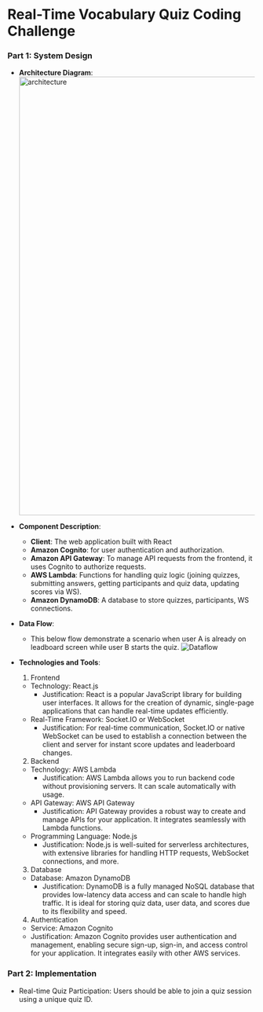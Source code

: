 # Real-Time Vocabulary Quiz Coding Challenge

### Part 1: System Design
   - **Architecture Diagram**:
      <img width="893" alt="architecture" src="https://github.com/user-attachments/assets/9c6a924c-0b4e-44bc-ad64-a5f2f11d807c">

   - **Component Description**: 
      - **Client**: The web application built with React
      - **Amazon Cognito**: for user authentication and authorization.
      - **Amazon API Gateway**: To manage API requests from the frontend, it uses Cognito to authorize requests.
      - **AWS Lambda**: Functions for handling quiz logic (joining quizzes, submitting answers, getting participants and quiz data, updating scores via WS).
      - **Amazon DynamoDB**: A database to store quizzes, participants, WS connections.
  
   - **Data Flow**:
       - This below flow demonstrate a scenario when user A is already on leadboard screen while user B starts the quiz.
     ![Dataflow](https://github.com/user-attachments/assets/12443060-9efa-4411-b2ce-b58586419cd8)

   - **Technologies and Tools**:
      1. Frontend
        - Technology: React.js
          - Justification: React is a popular JavaScript library for building user interfaces. It allows for the creation of dynamic, single-page applications that can handle real-time updates efficiently.
        - Real-Time Framework: Socket.IO or WebSocket
          - Justification: For real-time communication, Socket.IO or native WebSocket can be used to establish a connection between the client and server for instant score updates and leaderboard changes.
      2. Backend
        - Technology: AWS Lambda
          - Justification: AWS Lambda allows you to run backend code without provisioning servers. It can scale automatically with usage.
        - API Gateway: AWS API Gateway
          - Justification: API Gateway provides a robust way to create and manage APIs for your application. It integrates seamlessly with Lambda functions.
        - Programming Language: Node.js
          - Justification: Node.js is well-suited for serverless architectures, with extensive libraries for handling HTTP requests, WebSocket connections, and more.
      3. Database
        - Database: Amazon DynamoDB
          - Justification: DynamoDB is a fully managed NoSQL database that provides low-latency data access and can scale to handle high traffic. It is ideal for storing quiz data, user data, and scores due to its flexibility and speed.
      4. Authentication
        - Service: Amazon Cognito
        - Justification: Amazon Cognito provides user authentication and management, enabling secure sign-up, sign-in, and access control for your application. It integrates easily with other AWS services.

### Part 2: Implementation
  - Real-time Quiz Participation: Users should be able to join a quiz session using a unique quiz ID.
